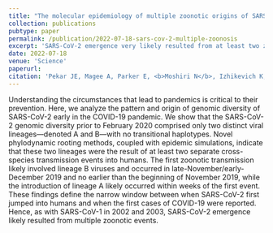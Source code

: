 ```yaml
---
title: "The molecular epidemiology of multiple zoonotic origins of SARS-CoV-2"
collection: publications
pubtype: paper
permalink: /publication/2022-07-18-sars-cov-2-multiple-zoonosis
excerpt: 'SARS-CoV-2 emergence very likely resulted from at least two zoonotic events'
date: 2022-07-18
venue: 'Science'
paperurl: 
citation: 'Pekar JE, Magee A, Parker E, <b>Moshiri N</b>, Izhikevich K, Havens JL, Gangavarapu K, Malpica Serrano LM, Crits-Christoph A, Matteson NL, Zeller M, Levy JI, Wang JC, Hughes S, Lee J, Park H, Park MS, Ching Zi Yan K, Tzer Pin Lin R, Mat Isa MN, Muhammad Noor Y, Vasylyeva TI, Garry RF, Holmes EC, Rambaut A, Suchard MA, Andersen KG, Worobey M, Wertheim JO (2022). "SARS-CoV-2 emergence very likely resulted from at least two zoonotic events." <i>Science</i>. In Press. <a href="https://doi.org/10.5281/zenodo.6291627" target="_blank">Preprint doi:10.5281/zenodo.6291627</a>'
---
```

Understanding the circumstances that lead to pandemics is critical to their prevention. Here, we analyze the pattern and origin of genomic diversity of SARS-CoV-2 early in the COVID-19 pandemic. We show that the SARS-CoV-2 genomic diversity prior to February 2020 comprised only two distinct viral lineages—denoted A and B—with no transitional haplotypes. Novel phylodynamic rooting methods, coupled with epidemic simulations, indicate that these two lineages were the result of at least two separate cross-species transmission events into humans. The first zoonotic transmission likely involved lineage B viruses and occurred in late-November/early-December 2019 and no earlier than the beginning of November 2019, while the introduction of lineage A likely occurred within weeks of the first event. These findings define the narrow window between when SARS-CoV-2 first jumped into humans and when the first cases of COVID-19 were reported. Hence, as with SARS-CoV-1 in 2002 and 2003, SARS-CoV-2 emergence likely resulted from multiple zoonotic events.
